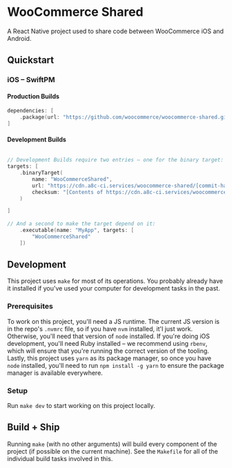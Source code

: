 # WooCommerce Shared

A React Native project used to share code between WooCommerce iOS and Android.

## Quickstart


### iOS – SwiftPM

#### Production Builds
```swift
dependencies: [
    .package(url: "https://github.com/woocommerce/woocommerce-shared.git", .upToNextMajor(from: "0.0.1"))
]
```

#### Development Builds
```swift

// Development Builds require two entries – one for the binary target:
targets: [
    .binaryTarget(
        name: "WooCommerceShared",
        url: "https://cdn.a8c-ci.services/woocommerce-shared/[commit-hash]/WooCommerceShared.xcframework.zip",
        checksum: "[Contents of https://cdn.a8c-ci.services/woocommerce-shared/[commit-hash]/WooCommerceShared.xcframework.zip.checksum.txt]"
    )

]
 
// And a second to make the target depend on it:
    .executable(name: "MyApp", targets: [
    	"WooCommerceShared"
    ])

```


## Development

This project uses `make` for most of its operations. You probably already have it installed if you've used your computer for development tasks in the past.

### Prerequisites

To work on this project, you'll need a JS runtime. The current JS version is in the repo's `.nvmrc` file, so if you have `nvm` installed, it'l just work. Otherwise, you'll need that version of `node` installed. If you're doing iOS development, you'll need Ruby installed – we recommend using `rbenv`, which will ensure that you're running the correct version of the tooling. Lastly, this project uses `yarn` as its package manager, so once you have `node` installed, you'll need to run `npm install -g yarn` to ensure the package manager is available everywhere.

### Setup

Run `make dev` to start working on this project locally.

## Build + Ship

Running `make` (with no other arguments) will build every component of the project (if possible on the current machine). See the `Makefile` for all of the individual build tasks involved in this.

